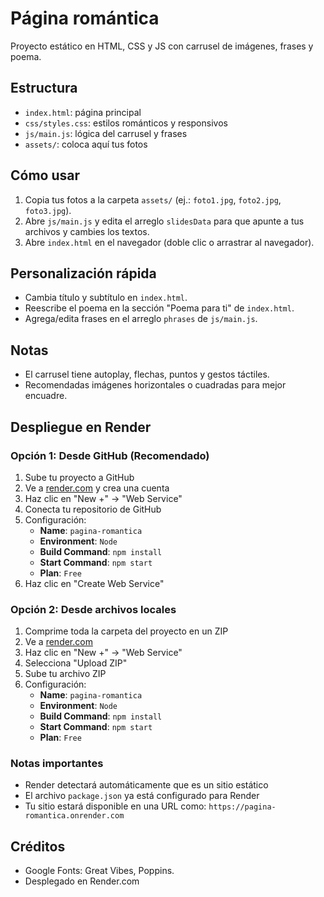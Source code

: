 # Página romántica

Proyecto estático en HTML, CSS y JS con carrusel de imágenes, frases y poema.

## Estructura
- `index.html`: página principal
- `css/styles.css`: estilos románticos y responsivos
- `js/main.js`: lógica del carrusel y frases
- `assets/`: coloca aquí tus fotos

## Cómo usar
1. Copia tus fotos a la carpeta `assets/` (ej.: `foto1.jpg`, `foto2.jpg`, `foto3.jpg`).
2. Abre `js/main.js` y edita el arreglo `slidesData` para que apunte a tus archivos y cambies los textos.
3. Abre `index.html` en el navegador (doble clic o arrastrar al navegador).

## Personalización rápida
- Cambia título y subtítulo en `index.html`.
- Reescribe el poema en la sección "Poema para ti" de `index.html`.
- Agrega/edita frases en el arreglo `phrases` de `js/main.js`.

## Notas
- El carrusel tiene autoplay, flechas, puntos y gestos táctiles.
- Recomendadas imágenes horizontales o cuadradas para mejor encuadre.

## Despliegue en Render

### Opción 1: Desde GitHub (Recomendado)
1. Sube tu proyecto a GitHub
2. Ve a [render.com](https://render.com) y crea una cuenta
3. Haz clic en "New +" → "Web Service"
4. Conecta tu repositorio de GitHub
5. Configuración:
   - **Name**: `pagina-romantica`
   - **Environment**: `Node`
   - **Build Command**: `npm install`
   - **Start Command**: `npm start`
   - **Plan**: `Free`
6. Haz clic en "Create Web Service"

### Opción 2: Desde archivos locales
1. Comprime toda la carpeta del proyecto en un ZIP
2. Ve a [render.com](https://render.com)
3. Haz clic en "New +" → "Web Service"
4. Selecciona "Upload ZIP"
5. Sube tu archivo ZIP
6. Configuración:
   - **Name**: `pagina-romantica`
   - **Environment**: `Node`
   - **Build Command**: `npm install`
   - **Start Command**: `npm start`
   - **Plan**: `Free`

### Notas importantes
- Render detectará automáticamente que es un sitio estático
- El archivo `package.json` ya está configurado para Render
- Tu sitio estará disponible en una URL como: `https://pagina-romantica.onrender.com`

## Créditos
- Google Fonts: Great Vibes, Poppins.
- Desplegado en Render.com
